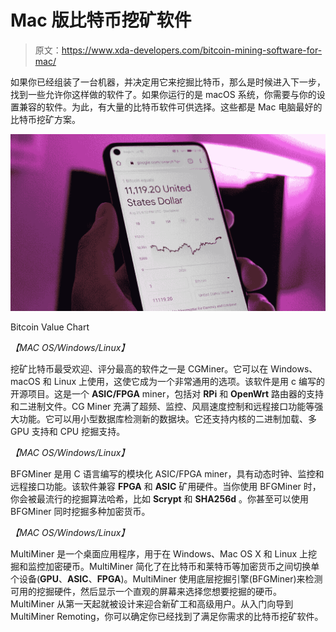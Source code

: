 # Mac 版比特币挖矿软件

> 原文：<https://www.xda-developers.com/bitcoin-mining-software-for-mac/>

如果你已经组装了一台机器，并决定用它来挖掘比特币，那么是时候进入下一步，找到一些允许你这样做的软件了。如果你运行的是 macOS 系统，你需要与你的设置兼容的软件。为此，有大量的比特币软件可供选择。这些都是 Mac 电脑最好的比特币挖矿方案。

 <picture>![](img/a066e10e8adeca09268b8ba28a0a30ec.png)</picture> 

Bitcoin Value Chart

*【MAC OS/Windows/Linux】*

挖矿比特币最受欢迎、评分最高的软件之一是 CGMiner。它可以在 Windows、macOS 和 Linux 上使用，这使它成为一个非常通用的选项。该软件是用 c 编写的开源项目。这是一个 **ASIC/FPGA** miner，包括对 **RPi** 和 **OpenWrt** 路由器的支持和二进制文件。CG Miner 充满了超频、监控、风扇速度控制和远程接口功能等强大功能。它可以用小型数据库检测新的数据块。它还支持内核的二进制加载、多 GPU 支持和 CPU 挖掘支持。

*【MAC OS/Windows/Linux】*

BFGMiner 是用 C 语言编写的模块化 ASIC/FPGA miner，具有动态时钟、监控和远程接口功能。该软件兼容 **FPGA** 和 **ASIC** 矿用硬件。当你使用 BFGMiner 时，你会被最流行的挖掘算法哈希，比如 **Scrypt** 和 **SHA256d** 。你甚至可以使用 BFGMiner 同时挖掘多种加密货币。

*【MAC OS/Windows/Linux】*

MultiMiner 是一个桌面应用程序，用于在 Windows、Mac OS X 和 Linux 上挖掘和监控加密硬币。MultiMiner 简化了在比特币和莱特币等加密货币之间切换单个设备(**GPU**、**ASIC**、**FPGA**)。MultiMiner 使用底层挖掘引擎(BFGMiner)来检测可用的挖掘硬件，然后显示一个直观的屏幕来选择您想要挖掘的硬币。MultiMiner 从第一天起就被设计来迎合新矿工和高级用户。从入门向导到 MultiMiner Remoting，你可以确定你已经找到了满足你需求的比特币挖矿软件。